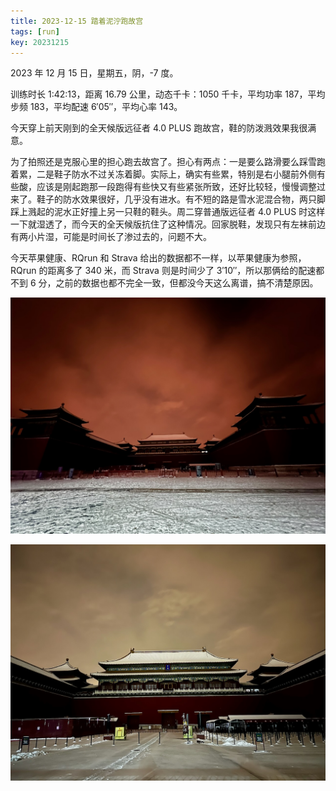 ```yaml
---
title: 2023-12-15 踏着泥泞跑故宫
tags: [run]
key: 20231215
---
```


2023 年 12 月 15 日，星期五，阴，-7 度。

训练时长 1:42:13，距离 16.79 公里，动态千卡：1050 千卡，平均功率 187，平均步频 183，平均配速 6&prime;05&prime;&prime;，平均心率 143。

今天穿上前天刚到的全天候版远征者 4.0 PLUS 跑故宫，鞋的防泼溅效果我很满意。

<!--more-->

为了拍照还是克服心里的担心跑去故宫了。担心有两点：一是要么路滑要么踩雪跑着累，二是鞋子防水不过关冻着脚。实际上，确实有些累，特别是右小腿前外侧有些酸，应该是刚起跑那一段跑得有些快又有些紧张所致，还好比较轻，慢慢调整过来了。鞋子的防水效果很好，几乎没有进水。有不短的路是雪水泥混合物，两只脚踩上溅起的泥水正好撞上另一只鞋的鞋头。周二穿普通版远征者 4.0 PLUS 时这样一下就湿透了，而今天的全天候版抗住了这种情况。回家脱鞋，发现只有左袜前边有两小片湿，可能是时间长了渗过去的，问题不大。

今天苹果健康、RQrun 和 Strava 给出的数据都不一样，以苹果健康为参照，RQrun 的距离多了 340 米，而 Strava 则是时间少了 3&prime;10&prime;&prime;，所以那俩给的配速都不到 6 分，之前的数据也都不完全一致，但都没今天这么离谱，搞不清楚原因。

![午门1](/assets/images/blog/2023-12-25-故宫午门超广角.jpeg)

![午门2](/assets/images/blog/2023-12-25-故宫午门广角.jpeg)

<div class="strava-embed-placeholder" data-embed-type="activity" data-embed-id="10381476229" data-style="standard"></div><script src="https://strava-embeds.com/embed.js"></script>
